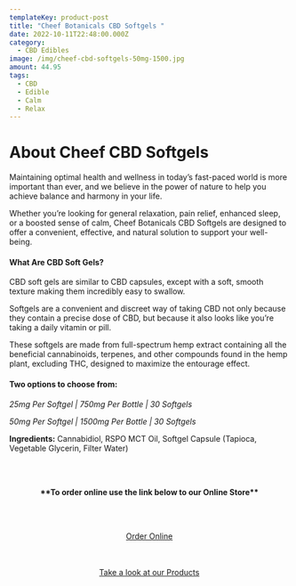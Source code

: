 ```yaml
---
templateKey: product-post
title: "Cheef Botanicals CBD Softgels "
date: 2022-10-11T22:48:00.000Z
category:
  - CBD Edibles
image: /img/cheef-cbd-softgels-50mg-1500.jpg
amount: 44.95
tags:
  - CBD
  - Edible
  - Calm
  - Relax
---
```

# **About Cheef CBD Softgels**

Maintaining optimal health and wellness in today’s fast-paced world is more important than ever, and we believe in the power of nature to help you achieve balance and harmony in your life.

Whether you’re looking for general relaxation, pain relief, enhanced sleep, or a boosted sense of calm, Cheef Botanicals CBD Softgels are designed to offer a convenient, effective, and natural solution to support your well-being.

#### **What Are CBD Soft Gels?**

CBD soft gels are similar to CBD capsules, except with a soft, smooth texture making them incredibly easy to swallow.

Softgels are a convenient and discreet way of taking CBD not only because they contain a precise dose of CBD, but because it also looks like you’re taking a daily vitamin or pill.

These softgels are made from full-spectrum hemp extract containing all the beneficial cannabinoids, terpenes, and other compounds found in the hemp plant, excluding THC, designed to maximize the entourage effect.

#### **Two options to choose from:**

*25mg Per Softgel | 750mg Per Bottle | 30 Softgels*

*50mg Per Softgel | 1500mg Per Bottle | 30 Softgels*

**Ingredients:** Cannabidiol, RSPO MCT Oil, Softgel Capsule (Tapioca, Vegetable Glycerin, Filter Water)

<br><br>

<Center>

**\*\*To order online use the link below to our Online Store\*\***

<br><br>

<Center><a class="link-view-more-products" target="_blank" href="https://capitalcbd.shop/product/cheef-botanicals-cbd-soft-gels/">Order Online</a></

<br><br><br>

<Center><a class="link-view-more-products" target="_blank" href="https://capitalamericanshaman.com/products">Take a look at our Products</a></Center>

<br><br>